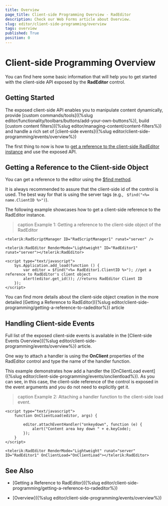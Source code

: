 ```yaml
---
title: Overview
page_title: Client-side Programming Overview - RadEditor
description: Check our Web Forms article about Overview.
slug: editor/client-side-programming/overview
tags: overview
published: True
position: 0
---
```


# Client-side Programming Overview

You can find here some basic information that will help you to get started with the client-side API exposed by the __RadEditor__ control.

## Getting Started

The exposed client-side API enables you to manipulate content dynamically, provide [custom commands/tools]({%slug editor/functionality/toolbars/buttons/add-your-own-buttons%}), build [custom content filters]({%slug editor/managing-content/content-filters%}) and handle a rich set of [client-side events]({%slug editor/client-side-programming/events/overview%})

The first thing to now is how to [get a reference to the client-side RadEditor instance](#getting-a-reference-to-the-client-side-object) and use the exposed API.

## Getting a Reference to the Client-side Object

You can get a reference to the editor using the [$find method](https://msdn.microsoft.com/en-us/library/vstudio/bb397441%28v=vs.100%29.aspx).

It is always recommended to assure that the client-side id of the control is used. The best way for that is using the server tags (e.g., ` $find("<%= name.ClientID %>")`).

The following example showcases how to get a client-side reference to the RadEditor instance.

>caption Example 1: Getting a reference to the client-side object of the RadEditor

````ASP.NET
<telerik:RadScriptManager ID="RadScriptManager1" runat="server" />

<telerik:RadEditor RenderMode="Lightweight" ID="RadEditor1" runat="server"></telerik:RadEditor>

<script type="text/javascript">
	Sys.Application.add_load(function () {
		var editor = $find("<%= RadEditor1.ClientID %>"); //get a reference to RadEditor's client object
		alert(editor.get_id()); //returns RadEditor Client ID
	});
</script> 
````

You can find more details about the client-side object creation in the more detailed [Getting a Reference to RadEditor]({%slug editor/client-side-programming/getting-a-reference-to-radeditor%}) article

## Handling Client-side Events

Full list of the exposed client-side events is available in the [Client-side Events Overview]({%slug editor/client-side-programming/events/overview%}) article.

One way to attach a handler is using the __OnClient__ properties of the RadEditor control and type the name of the handler function.

This example demonstrates how add a handler the [OnClientLoad event]({%slug editor/client-side-programming/events/onclientload%}). As you can see, in this case,	the client-side reference of the control is exposed in the event arguments and you do not need to explicitly get it.

>caption Example 2: Attaching a handler function to the client-side load event.

````ASP.NET
<script type="text/javascript">
	function OnClientLoad(editor, args) {

		editor.attachEventHandler("onkeydown", function (e) {
			alert("Content area key down " + e.keyCode);
		});
	}
</script>

<telerik:RadEditor RenderMode="Lightweight" runat="server" ID="RadEditor1" OnClientLoad="OnClientLoad"></telerik:RadEditor> 
````


## See Also

 * [Getting a Reference to RadEditor]({%slug editor/client-side-programming/getting-a-reference-to-radeditor%})

 * [Overview]({%slug editor/client-side-programming/events/overview%})
